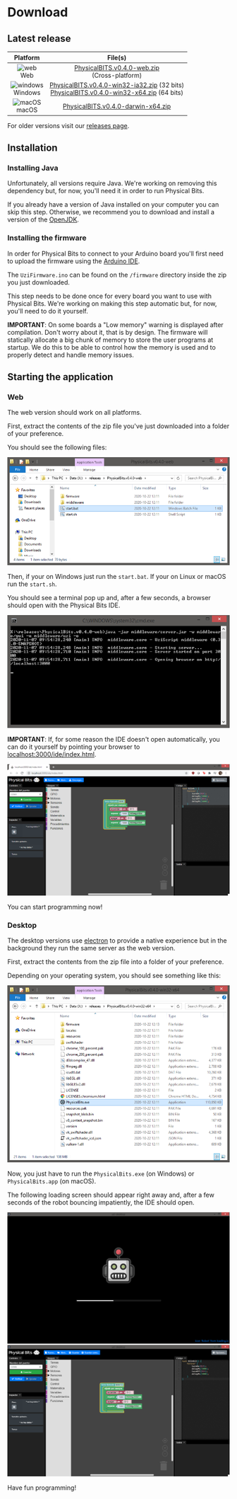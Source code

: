 # Download

## Latest release

| Platform | File(s) |
| :---: |:---:|
| ![web](https://gira.github.io/PhysicalBits/img/browsers.png)<br>Web | [PhysicalBITS.v0.4.0-web.zip](https://github.com/GIRA/PhysicalBits/releases/download/v0.4.0/PhysicalBITS.v0.4.0-web.zip) <br> (Cross-platform)|
| ![windows](https://gira.github.io/PhysicalBits/img/windows.png)<br>Windows | [PhysicalBITS.v0.4.0-win32-ia32.zip](https://github.com/GIRA/PhysicalBits/releases/download/v0.4.0/PhysicalBITS.v0.4.0-win32-ia32.zip) (32 bits)<br>[PhysicalBITS.v0.4.0-win32-x64.zip](https://github.com/GIRA/PhysicalBits/releases/download/v0.4.0/PhysicalBITS.v0.4.0-win32-x64.zip) (64 bits) |
| ![macOS](https://gira.github.io/PhysicalBits/img/macos.png)<br>macOS | [PhysicalBITS.v0.4.0-darwin-x64.zip](https://github.com/GIRA/PhysicalBits/releases/download/v0.4.0/PhysicalBITS.v0.4.0-darwin-x64.zip) |

For older versions visit our [releases page](https://github.com/GIRA/PhysicalBits/releases).

## Installation

### Installing Java

Unfortunately, all versions require Java. We're working on removing this dependency but, for now, you'll need it in order to run Physical Bits.

If you already have a version of Java installed on your computer you can skip this step. Otherwise, we recommend you to download and install a version of the [OpenJDK](https://openjdk.java.net/).

### Installing the firmware

In order for Physical Bits to connect to your Arduino board you'll first need to upload the firmware using the [Arduino IDE](https://www.arduino.cc/en/Main/Software).

The `UziFirmware.ino` can be found on the `/firmware` directory inside the zip you just downloaded.

This step needs to be done once for every board you want to use with Physical Bits. We're working on making this step automatic but, for now, you'll need to do it yourself.

__IMPORTANT__: On some boards a "Low memory" warning is displayed after compilation. Don't worry about it, that is by design. The firmware will statically allocate a big chunk of memory to store the user programs at startup. We do this to be able to control how the memory is used and to properly detect and handle memory issues.

## Starting the application

### Web

The web version should work on all platforms.

First, extract the contents of the zip file you've just downloaded into a folder of your preference.

You should see the following files:

![start_web.1](./img/start_web.1.png)

Then, if your on Windows just run the `start.bat`. If your on Linux or macOS run the `start.sh`.

You should see a terminal pop up and, after a few seconds, a browser should open with the Physical Bits IDE.

![start_web.2](./img/start_web.2.png)

__IMPORTANT__: If, for some reason the IDE doesn't open automatically, you can do it yourself by pointing your browser to [localhost:3000/ide/index.html](http://localhost:3000/ide/index.html).

![start_web.3](./img/start_web.3.png)

You can start programming now!

### Desktop

The desktop versions use [electron](https://www.electronjs.org/) to provide a native experience but in the background they run the same server as the web version.

First, extract the contents from the zip file into a folder of your preference.

Depending on your operating system, you should see something like this:

![start_desktop.1](./img/start_desktop.1.png)

Now, you just have to run the `PhysicalBits.exe` (on Windows) or `PhysicalBits.app` (on macOS).

The following loading screen should appear right away and, after a few seconds of the robot bouncing impatiently, the IDE should open.

![start_desktop.2](./img/start_desktop.2.png)
![start_desktop.3](./img/start_desktop.3.png)

Have fun programming!
